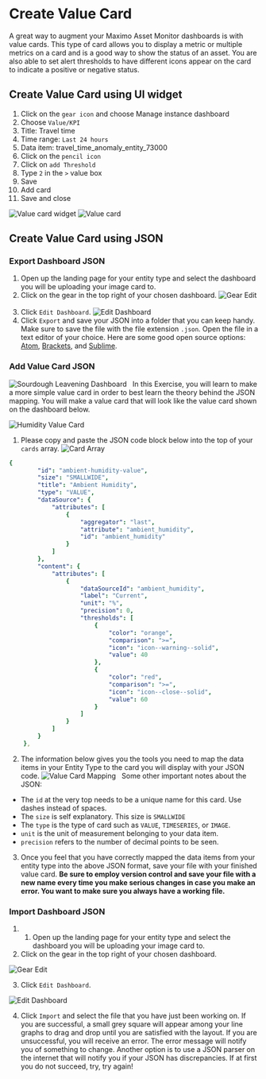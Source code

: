 # Create Value Card
A great way to augment your Maximo Asset Monitor dashboards is with value cards. This type of card allows you to display a metric or multiple metrics on a card and is a good way to show the status of an asset. You are also able to set alert thresholds to have different icons appear on the card to indicate a positive or negative status. 


## Create Value Card using UI widget

1.  Click on the `gear icon` and choose Manage instance dashboard
2.  Choose `Value/KPI`
3.  Title: Travel time
4.  Time range: `Last 24 hours`
5.  Data item: travel_time_anomaly_entity_73000
6.  Click on the `pencil icon`
7.  Click on `add Threshold`
8.  Type `2` in the `>` value box
9.  Save
10. Add card
11. Save and close

![Value card widget](/img/monitor_saas/i208.png)
![Value card](/img/monitor_saas/i209.png)

## Create Value Card using JSON
### Export Dashboard JSON
1. Open up the landing page for your entity type and select the dashboard you will be uploading your image card to.
2. Click on the gear in the top right of your chosen dashboard.
![Gear Edit](/img/monitor_saas/im21.png) &nbsp;
3. Click `Edit Dashboard`.
![Edit Dashboard](/img/monitor_saas/im22.png) &nbsp;
4. Click `Export` and save your JSON into a folder that you can keep handy. Make sure to save the file with the file extension `.json`. Open the file in a text editor of your choice. Here are some good open source options: [Atom](https://atom.io/), [Brackets](http://brackets.io/), and [Sublime](https://www.sublimetext.com/).
### Add Value Card JSON
![Sourdough Leavening Dashboard](/img/monitor_saas/im28.png) &nbsp;
In this Exercise, you will learn to make a more simple value card in order to best learn the theory behind the JSON mapping. You will make a value card that will look like the value card shown on the dashboard below.

![Humidity Value Card](/img/monitor_saas/im29.png) &nbsp;

1. Please copy and paste the JSON code block below into the top of your `cards` array.
![Card Array](/img/monitor_saas/im19.png) &nbsp;
``` yaml
{
        "id": "ambient-humidity-value",
        "size": "SMALLWIDE",
        "title": "Ambient Humidity",
        "type": "VALUE",
        "dataSource": {
            "attributes": [
                {
                    "aggregator": "last",
                    "attribute": "ambient_humidity",
                    "id": "ambient_humidity"
                }
            ]
        },
        "content": {
            "attributes": [
                {
                    "dataSourceId": "ambient_humidity",
                    "label": "Current",
                    "unit": "%",
                    "precision": 0,
                    "thresholds": [
                        {
                            "color": "orange",
                            "comparison": ">=",
                            "icon": "icon--warning--solid",
                            "value": 40
                        },
                        {
                            "color": "red",
                            "comparison": ">=",
                            "icon": "icon--close--solid",
                            "value": 60
                        }
                    ]
                }
            ]
        }
    },
```
2. The information below gives you the tools you need to map the data items in your Entity Type to the card you will display with your JSON code.
![Value Card Mapping](/img/monitor_saas/im27.png) &nbsp;
Some other important notes about the JSON:
-	The `id` at the very top needs to be a unique name for this card. Use dashes instead of spaces.
-	The `size` is self explanatory. This size is `SMALLWIDE`
-	The `type` is the type of card such as `VALUE`, `TIMESERIES`, or `IMAGE`.
-	`unit` is the unit of measurement belonging to your data item.
-	`precision` refers to the number of decimal points to be seen.

3. Once you feel that you have correctly mapped the data items from your entity type into the above JSON format, save your file with your finished value card. **Be sure to employ version control and save your file with a new name every time you make serious changes in case you make an error. You want to make sure you always have a working file.**
### Import Dashboard JSON
1. 1. Open up the landing page for your entity type and select the dashboard you will be uploading your image card to.
2. Click on the gear in the top right of your chosen dashboard.

![Gear Edit](/img/monitor_saas/im21.png) &nbsp;

3. Click `Edit Dashboard`.

![Edit Dashboard](/img/monitor_saas/im22.png) &nbsp;

4. Click `Import` and select the file that you have just been working on. If you are successful, a small grey square will appear among your line graphs to drag and drop until you are satisfied with the layout. If you are unsuccessful, you will receive an error. The error message will notify you of something to change. Another option is to use a JSON parser on the internet that will notify you if your JSON has discrepancies. If at first you do not succeed, try, try again!
